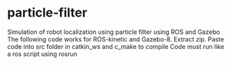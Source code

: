 # particle-filter
Simulation of robot localization using particle filter using ROS and Gazebo
The following code works for ROS-kinetic and Gazebo-8. 
Extract zip. 
Paste code into src folder in catkin_ws and c_make to compile
Code must run like a ros script using rosrun

